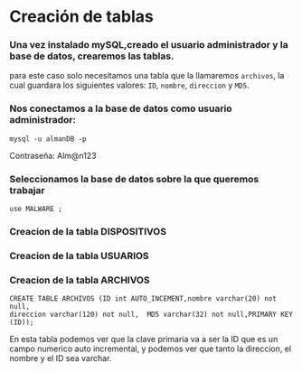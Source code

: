# Creación de tablas
### Una vez instalado mySQL,creado el usuario administrador y la base de datos, crearemos las tablas.

para este caso solo necesitamos una tabla que la llamaremos `archivos`, la cual guardara los siguientes valores: `ID`, `nombre`, `direccion` y `MD5`.

### Nos conectamos a la base de datos como usuario administrador:
<pre><code>mysql -u almanDB -p</code></pre>
  Contraseña: Alm@n123
### Seleccionamos la base de datos sobre la que queremos trabajar 
<pre><code>use MALWARE ;</code></pre>
 
### Creacion de la tabla DISPOSITIVOS 
### Creacion de la tabla USUARIOS 
### Creacion de la tabla ARCHIVOS 
<pre><code>CREATE TABLE ARCHIVOS (ID int AUTO_INCEMENT,nombre varchar(20) not null,
direccion varchar(120) not null,  MD5 varchar(32) not null,PRIMARY KEY (ID));</code></pre>

En esta tabla podemos ver que la clave primaria va a ser la ID que es un campo numerico auto incremental, y podemos ver que tanto la direccion, el nombre y el ID sea varchar.
